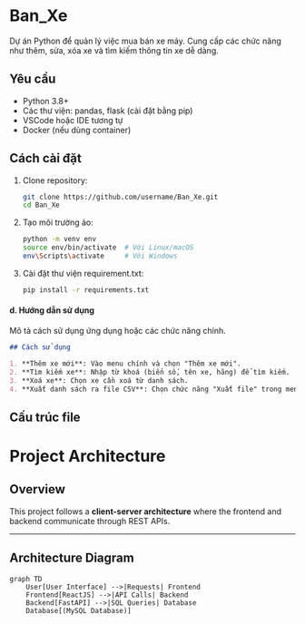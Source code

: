 # Ban_Xe

Dự án Python để quản lý việc mua bán xe máy. Cung cấp các chức năng như thêm, sửa, xóa xe và tìm kiếm thông tin xe dễ dàng.

## Yêu cầu

- Python 3.8+
- Các thư viện: pandas, flask (cài đặt bằng pip)
- VSCode hoặc IDE tương tự
- Docker (nếu dùng container)

## Cách cài đặt

1. Clone repository:
   ```bash
   git clone https://github.com/username/Ban_Xe.git
   cd Ban_Xe
2. Tạo môi trường ảo:
    ```bash
    python -m venv env
    source env/bin/activate  # Với Linux/macOS
    env\Scripts\activate     # Với Windows
3. Cài đặt thư viện requirement.txt:
    ```bash
    pip install -r requirements.txt

#### d. Hướng dẫn sử dụng
Mô tả cách sử dụng ứng dụng hoặc các chức năng chính.

```markdown
## Cách sử dụng

1. **Thêm xe mới**: Vào menu chính và chọn "Thêm xe mới".
2. **Tìm kiếm xe**: Nhập từ khoá (biển số, tên xe, hãng) để tìm kiếm.
3. **Xoá xe**: Chọn xe cần xoá từ danh sách.
4. **Xuất danh sách ra file CSV**: Chọn chức năng "Xuất file" trong menu.

```
## Cấu trúc file



# Project Architecture

## Overview
This project follows a **client-server architecture** where the frontend and backend communicate through REST APIs.

---

## Architecture Diagram

```mermaid
graph TD
    User[User Interface] -->|Requests| Frontend
    Frontend[ReactJS] -->|API Calls| Backend
    Backend[FastAPI] -->|SQL Queries| Database
    Database[(MySQL Database)]

